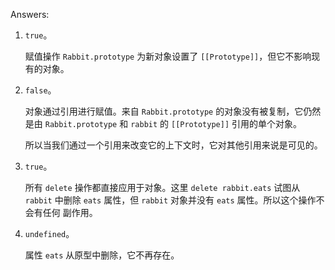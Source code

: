 
Answers:

1. `true`。

    赋值操作 `Rabbit.prototype` 为新对象设置了 `[[Prototype]]`，但它不影响现有的对象。

2. `false`。

    对象通过引用进行赋值。来自 `Rabbit.prototype` 的对象没有被复制，它仍然是由 `Rabbit.prototype` 和 `rabbit` 的 `[[Prototype]]` 引用的单个对象。

    所以当我们通过一个引用来改变它的上下文时，它对其他引用来说是可见的。

3. `true`。

    所有 `delete` 操作都直接应用于对象。这里 `delete rabbit.eats` 试图从 `rabbit` 中删除 `eats` 属性，但 `rabbit` 对象并没有 `eats` 属性。所以这个操作不会有任何 副作用。

4. `undefined`。

    属性 `eats` 从原型中删除，它不再存在。